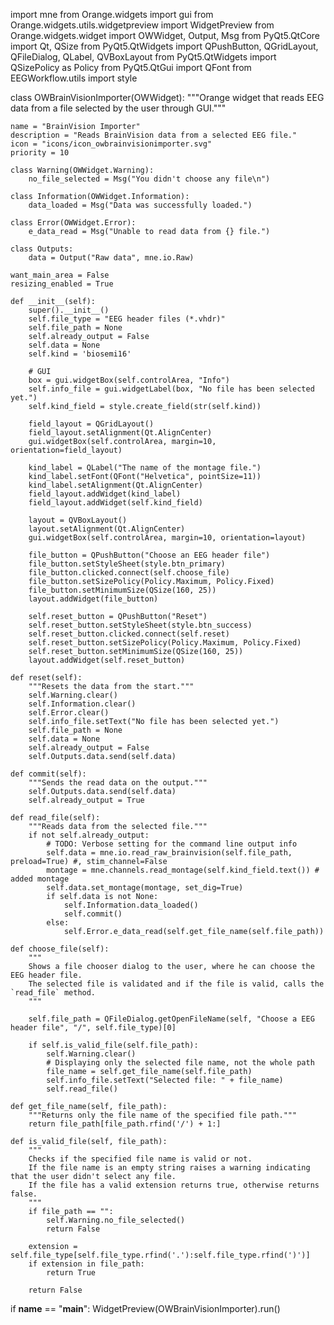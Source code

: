 import mne
from Orange.widgets import gui
from Orange.widgets.utils.widgetpreview import WidgetPreview
from Orange.widgets.widget import OWWidget, Output, Msg
from PyQt5.QtCore import Qt, QSize
from PyQt5.QtWidgets import QPushButton, QGridLayout, QFileDialog, QLabel, QVBoxLayout
from PyQt5.QtWidgets import QSizePolicy as Policy
from PyQt5.QtGui import QFont
from EEGWorkflow.utils import style


class OWBrainVisionImporter(OWWidget):
	"""Orange widget that reads EEG data from a file selected by the user through GUI."""

	name = "BrainVision Importer"
	description = "Reads BrainVision data from a selected EEG file."
	icon = "icons/icon_owbrainvisionimporter.svg"
	priority = 10

	class Warning(OWWidget.Warning):
		no_file_selected = Msg("You didn't choose any file\n")

	class Information(OWWidget.Information):
		data_loaded = Msg("Data was successfully loaded.")

	class Error(OWWidget.Error):
		e_data_read = Msg("Unable to read data from {} file.")

	class Outputs:
		data = Output("Raw data", mne.io.Raw)

	want_main_area = False
	resizing_enabled = True

	def __init__(self):
		super().__init__()
		self.file_type = "EEG header files (*.vhdr)"
		self.file_path = None
		self.already_output = False
		self.data = None
		self.kind = 'biosemi16'

		# GUI
		box = gui.widgetBox(self.controlArea, "Info")
		self.info_file = gui.widgetLabel(box, "No file has been selected yet.")
		self.kind_field = style.create_field(str(self.kind))

		field_layout = QGridLayout()
		field_layout.setAlignment(Qt.AlignCenter)
		gui.widgetBox(self.controlArea, margin=10, orientation=field_layout)

		kind_label = QLabel("The name of the montage file.")
		kind_label.setFont(QFont("Helvetica", pointSize=11))
		kind_label.setAlignment(Qt.AlignCenter)
		field_layout.addWidget(kind_label)
		field_layout.addWidget(self.kind_field)

		layout = QVBoxLayout()
		layout.setAlignment(Qt.AlignCenter)
		gui.widgetBox(self.controlArea, margin=10, orientation=layout)

		file_button = QPushButton("Choose an EEG header file")
		file_button.setStyleSheet(style.btn_primary)
		file_button.clicked.connect(self.choose_file)
		file_button.setSizePolicy(Policy.Maximum, Policy.Fixed)
		file_button.setMinimumSize(QSize(160, 25))
		layout.addWidget(file_button)

		self.reset_button = QPushButton("Reset")
		self.reset_button.setStyleSheet(style.btn_success)
		self.reset_button.clicked.connect(self.reset)
		self.reset_button.setSizePolicy(Policy.Maximum, Policy.Fixed)
		self.reset_button.setMinimumSize(QSize(160, 25))
		layout.addWidget(self.reset_button)

	def reset(self):
		"""Resets the data from the start."""
		self.Warning.clear()
		self.Information.clear()
		self.Error.clear()
		self.info_file.setText("No file has been selected yet.")
		self.file_path = None
		self.data = None
		self.already_output = False
		self.Outputs.data.send(self.data)

	def commit(self):
		"""Sends the read data on the output."""
		self.Outputs.data.send(self.data)
		self.already_output = True

	def read_file(self):
		"""Reads data from the selected file."""
		if not self.already_output:
			# TODO: Verbose setting for the command line output info
			self.data = mne.io.read_raw_brainvision(self.file_path, preload=True) #, stim_channel=False
			montage = mne.channels.read_montage(self.kind_field.text())	# added montage
			self.data.set_montage(montage, set_dig=True)
			if self.data is not None:
				self.Information.data_loaded()
				self.commit()
			else:
				self.Error.e_data_read(self.get_file_name(self.file_path))

	def choose_file(self):
		"""
		Shows a file chooser dialog to the user, where he can choose the EEG header file.
		The selected file is validated and if the file is valid, calls the `read_file` method.
		"""

		self.file_path = QFileDialog.getOpenFileName(self, "Choose a EEG header file", "/", self.file_type)[0]

		if self.is_valid_file(self.file_path):
			self.Warning.clear()
			# Displaying only the selected file name, not the whole path
			file_name = self.get_file_name(self.file_path)
			self.info_file.setText("Selected file: " + file_name)
			self.read_file()

	def get_file_name(self, file_path):
		"""Returns only the file name of the specified file path."""
		return file_path[file_path.rfind('/') + 1:]

	def is_valid_file(self, file_path):
		"""
		Checks if the specified file name is valid or not.
		If the file name is an empty string raises a warning indicating that the user didn't select any file.
		If the file has a valid extension returns true, otherwise returns false.
		"""
		if file_path == "":
			self.Warning.no_file_selected()
			return False

		extension = self.file_type[self.file_type.rfind('.'):self.file_type.rfind(')')]
		if extension in file_path:
			return True

		return False


if __name__ == "__main__":
	WidgetPreview(OWBrainVisionImporter).run()
